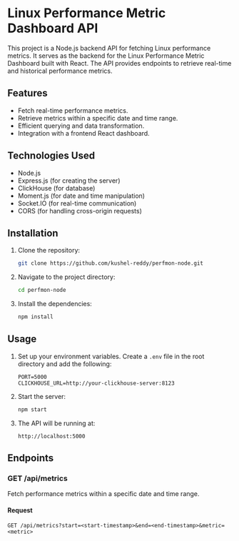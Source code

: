 # Linux Performance Metric Dashboard API

This project is a Node.js backend API for fetching Linux performance metrics. It serves as the backend for the Linux Performance Metric Dashboard built with React. The API provides endpoints to retrieve real-time and historical performance metrics.

## Features

- Fetch real-time performance metrics.
- Retrieve metrics within a specific date and time range.
- Efficient querying and data transformation.
- Integration with a frontend React dashboard.

## Technologies Used

- Node.js
- Express.js (for creating the server)
- ClickHouse (for database)
- Moment.js (for date and time manipulation)
- Socket.IO (for real-time communication)
- CORS (for handling cross-origin requests)

## Installation

1. Clone the repository:
    ```bash
    git clone https://github.com/kushel-reddy/perfmon-node.git
    ```

2. Navigate to the project directory:
    ```bash
    cd perfmon-node
    ```

3. Install the dependencies:
    ```bash
    npm install
    ```

## Usage

1. Set up your environment variables. Create a `.env` file in the root directory and add the following:
    ```
    PORT=5000
    CLICKHOUSE_URL=http://your-clickhouse-server:8123
    ```

2. Start the server:
    ```bash
    npm start
    ```

3. The API will be running at:
    ```
    http://localhost:5000
    ```

## Endpoints

### GET /api/metrics

Fetch performance metrics within a specific date and time range.

#### Request

```http
GET /api/metrics?start=<start-timestamp>&end=<end-timestamp>&metric=<metric>
